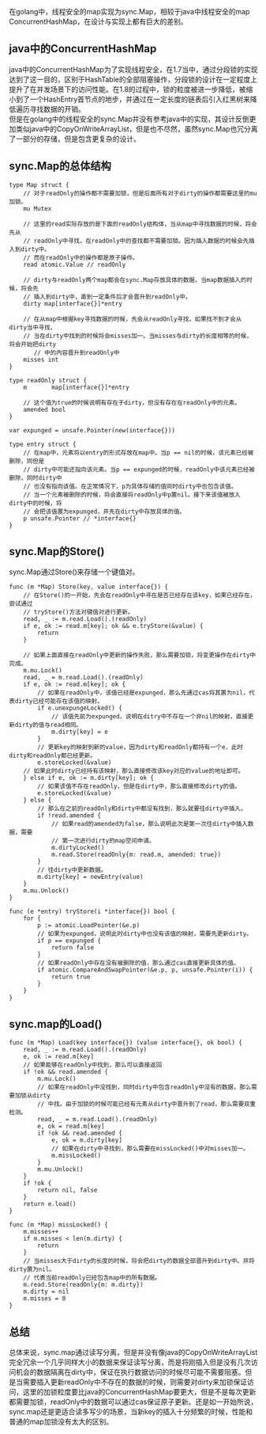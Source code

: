 在golang中，线程安全的map实现为sync.Map，相较于java中线程安全的map ConcurrentHashMap，在设计与实现上都有巨大的差别。
## java中的ConcurrentHashMap
java中的ConcurrentHashMap为了实现线程安全，在1.7当中，通过分段锁的实现达到了这一目的，区别于HashTable的全部阻塞操作，分段锁的设计在一定程度上提升了在并发场景下的访问性能。在1.8的过程中，锁的粒度被进一步降低，被缩小到了一个HashEntry首节点的地步，并通过在一定长度的链表后引入红黑树来降低遍历寻找数据的开销。        
但是在golang中的线程安全的sync.Map并没有参考java中的实现，其设计反倒更加类似java中的CopyOnWriteArrayList，但是也不尽然，虽然sync.Map也冗分离了一部分的存储，但是包含更复杂的设计。
## sync.Map的总体结构
````
type Map struct {
	// 对于readOnly的操作都不需要加锁，但是后面所有对于dirty的操作都需要这里的mu加锁。
	mu Mutex

	// 这里的read实际存放的是下面的readOnly结构体，当从map中寻找数据的时候，将会先从
	// readOnly中寻找，在readOnly中的查找都不需要加锁。因为插入数据的时候会先插入到dirty中。
	// 而在readOnly中的操作都是原子操作。
	read atomic.Value // readOnly

	// dirty与readOnly两个map都会在sync.Map存放具体的数据，当map数据插入的时候，将会先
	// 插入到dirty中，直到一定条件后才会晋升到readOnly中。
	dirty map[interface{}]*entry

	// 在从map中根据key寻找数据的时候，先会从readOnly寻找，如果找不到才会从dirty当中寻找，
	// 当在dirty中找到的时候将会misses加一。当misses与dirty的长度相等的时候，将会开始把dirty
       // 中的内容晋升到readOnly中
	misses int
}

type readOnly struct {
	m       map[interface{}]*entry
	
	// 这个值为true的时候说明有存在于dirty，但没有存在在readOnly中的元素。
	amended bool 
}

var expunged = unsafe.Pointer(new(interface{}))

type entry struct {
	// 在map中，元素将以entry的形式存放在map中。当p == nil的时候，该元素已经被删除，同但是
	// dirty中可能还指向该元素。当p == expunged的时候，readOnly中该元素已经被删除，同时dirty中
	// 也没有指向该值。在正常情况下，p为具体存储的值同时dirty中也包含该值。
	// 当一个元素被删除的时候，将会直接将readOnly中p置nil。接下来该值被放入dirty中的时候，将
	// 会把该值置为expunged，并先在dirty中存放具体的值。
	p unsafe.Pointer // *interface{}
}
````
## sync.Map的Store()
sync.Map通过Store()来存储一个键值对。
````
func (m *Map) Store(key, value interface{}) {
	// 在Store()的一开始，先会在readOnly中寻在是否已经存在该key，如果已经存在，尝试通过
	// tryStore()方法对键值对进行更新。
	read, _ := m.read.Load().(readOnly)
	if e, ok := read.m[key]; ok && e.tryStore(&value) {
		return
	}

	// 如果上面直接在readOnly中更新的操作失败，那么需要加锁，将变更操作在dirty中完成。
	m.mu.Lock()
	read, _ = m.read.Load().(readOnly)
	if e, ok := read.m[key]; ok {
		// 如果在readOnly中，该值已经是expunged，那么先通过cas将其置为nil，代表dirty已经可能存在该值的映射。
		if e.unexpungeLocked() {
			// 该值先前为expunged，说明在ditry中不存在一个非nil的映射，直接更新dirty的值与read相同。
			m.dirty[key] = e
		}
		// 更新key的映射到新的value，因为dirty和readOnly都持有一个e，此时dirty和readOnly都已经更新。
		e.storeLocked(&value)
	// 如果此时dirty已经持有该映射，那么直接修改该key对应的value的地址即可。
	} else if e, ok := m.dirty[key]; ok {
		// 如果该值不存在readOnly，但是在dirty中，那么直接修改dirty的值。
		e.storeLocked(&value)
	} else {
		// 那么在之前的readOnly和dirty中都没有找到，那么就要往dirty中插入。
		if !read.amended {
			// 如果read的amended为false，那么说明此次是第一次往dirty中插入数据，需要
			// 第一次进行dirty的map空间申请。
			m.dirtyLocked()
			m.read.Store(readOnly{m: read.m, amended: true})
		}
		// 往dirty中更新数据。
		m.dirty[key] = newEntry(value)
	}
	m.mu.Unlock()
}

func (e *entry) tryStore(i *interface{}) bool {
	for {
		p := atomic.LoadPointer(&e.p)
		// 如果为expunged，说明此时dirty中也没有该值的映射，需要先更新dirty。
		if p == expunged {
			return false
		}
		// 如果readOnly中存在没有被删除的值，那么通过cas直接更新具体的值。
		if atomic.CompareAndSwapPointer(&e.p, p, unsafe.Pointer(i)) {
			return true
		}
	}
}
````
## sync.map的Load()
````
func (m *Map) Load(key interface{}) (value interface{}, ok bool) {
	read, _ := m.read.Load().(readOnly)
	e, ok := read.m[key]
	// 如果能够在readOnly中找到，那么可以直接返回
	if !ok && read.amended {
		m.mu.Lock()
		// 如果在readOnly中没找到，同时dirty中包含readOnly中没有的数据，那么需要加锁从dirty
		// 中找。由于加锁的时候可能已经有元素从dirty中晋升到了read，那么需要双重检测。
		read, _ = m.read.Load().(readOnly)
		e, ok = read.m[key]
		if !ok && read.amended {
			e, ok = m.dirty[key]
			// 如果在dirty中寻找到，那么需要在missLocked()中对misses加一。
			m.missLocked()
		}
		m.mu.Unlock()
	}
	if !ok {
		return nil, false
	}
	return e.load()
}

func (m *Map) missLocked() {
	m.misses++
	if m.misses < len(m.dirty) {
		return
	}
	// 当misses大于dirty的长度的时候，将会把dirty的数据全部晋升到dirty中。并将dirty置为nil。
	// 代表当前readOnly已经包含map中的所有数据。
	m.read.Store(readOnly{m: m.dirty})
	m.dirty = nil
	m.misses = 0
}
````
## 总结
总体来说，sync.map通过读写分离，但是并没有像java的CopyOnWriteArrayList完全冗余一个几乎同样大小的数据来保证读写分离，而是将刚插入但是没有几次访问机会的数据隔离在dirty中，保证在执行数据访问的时候尽可能不需要阻塞。但是当需要插入更新readOnly中不存在的数据的时候，则需要对dirty来加锁保证访问，这里的加锁粒度要比java的ConcurrentHashMap要更大，但是不是每次更新都需要加锁，readOnly中的数据可以通过cas保证原子更新。还是如一开始所说，sync.map还是更适合读多写少的场景，当新key的插入十分频繁的时候，性能和普通的map加锁没有太大的区别。